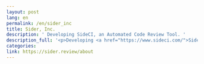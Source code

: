```yaml
---
layout: post
lang: en
permalink: /en/sider_inc
title: Sider, Inc.
description: ' Developing SideCI, an Automated Code Review Tool. '
description_full: '<p>Developing <a href="https://www.sideci.com/">SideCI</a>, an Automated Code Review Tool.</p>'
categories: 
link: https://sider.review/about
---
```

